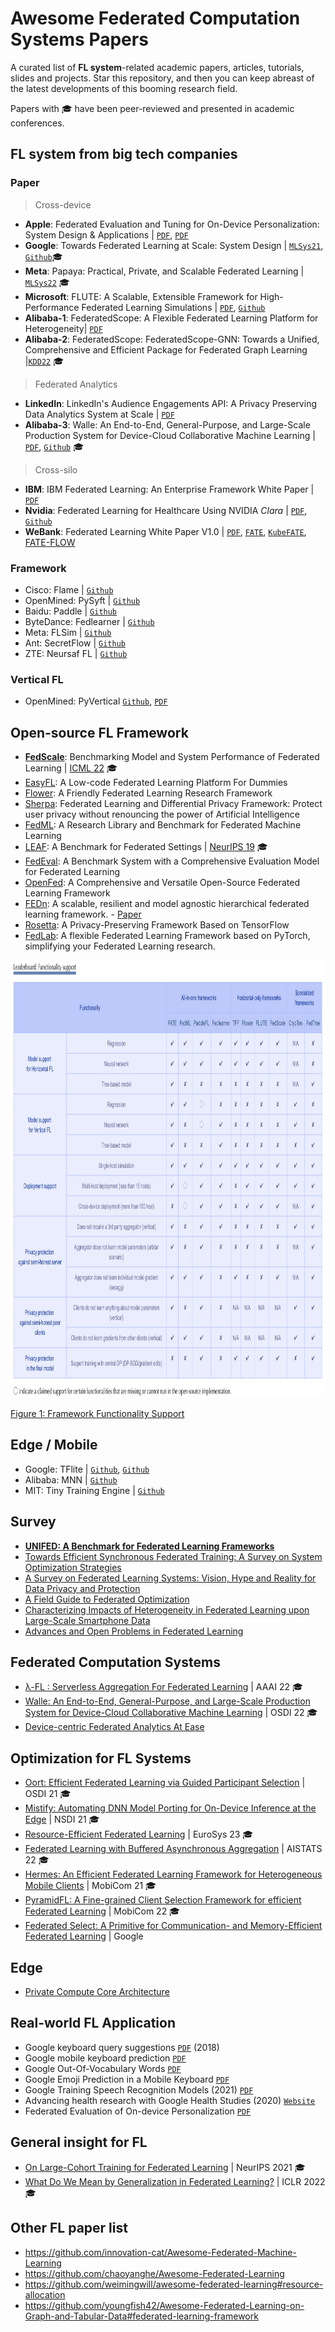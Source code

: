 
# Awesome Federated Computation Systems Papers

A curated list of **FL system**-related academic papers, articles, tutorials, slides and projects. 
Star this repository, and then you can keep abreast of the latest developments of this booming research field. 

Papers with 🎓 have been peer-reviewed and presented in academic conferences.

## FL system from big tech companies
### Paper

>Cross-device

- **Apple**:  Federated Evaluation and Tuning for On-Device Personalization: System Design & Applications | [`PDF`](https://arxiv.org/pdf/2102.08503.pdf), [`PDF`](https://docs-assets.developer.apple.com/ml-research/papers/learning-with-privacy-at-scale.pdf)
- **Google**: Towards Federated Learning at Scale: System Design | [`MLSys21`](https://arxiv.org/abs/1902.01046), [`Github`](https://www.tensorflow.org/federated)🎓
- **Meta**: Papaya: Practical, Private, and Scalable Federated Learning | [`MLSys22`](https://arxiv.org/abs/2111.04877) 🎓
- **Microsoft**:  FLUTE: A Scalable, Extensible Framework for High-Performance Federated Learning Simulations | [`PDF`](https://arxiv.org/abs/2203.13789), [`Github`](https://github.com/microsoft/msrflute)
- **Alibaba-1**:  FederatedScope: A Flexible Federated Learning Platform for Heterogeneity| [`PDF`](https://arxiv.org/pdf/2204.05011.pdf)
- **Alibaba-2**:  FederatedScope: FederatedScope-GNN: Towards a Unified, Comprehensive and Efficient Package for Federated Graph Learning |[`KDD22`](https://arxiv.org/abs/2204.05562) 🎓



> Federated Analytics
- **LinkedIn**: LinkedIn's Audience Engagements API: A Privacy Preserving Data Analytics System at Scale | 
[`PDF`](https://arxiv.org/abs/2002.05839)
- **Alibaba-3**:  Walle: An End-to-End, General-Purpose, and Large-Scale Production System for Device-Cloud Collaborative Machine Learning | [`PDF`](https://www.usenix.org/system/files/osdi22-lv.pdf), [`Github`](https://github.com/alibaba/MNN) 🎓




>Cross-silo

- **IBM**: IBM Federated Learning: An Enterprise Framework White Paper | [`PDF`](https://arxiv.org/pdf/2007.10987.pdf)
- **Nvidia**:  Federated Learning for Healthcare Using NVIDIA *Clara* | [`PDF`](https://developer.download.nvidia.com/CLARA/Federated-Learning-Training-for-Healthcare-Using-NVIDIA-Clara.pdf), [`Github`](https://github.com/NVIDIA/NVFlare)
- **WeBank**:  Federated Learning White Paper V1.0 | [`PDF`](​​https://aisp-1251170195.cos.ap-hongkong.myqcloud.com/fedweb/1552917186945.pdf),  [`FATE`](https://github.com/FederatedAI/FATE), [`KubeFATE`](https://github.com/FederatedAI/KubeFATE), [FATE-FLOW](https://federatedai.github.io/FATE-Flow/latest/fate_flow/)




### Framework
- Cisco: Flame | [`Github`](https://github.com/cisco-open/flame)
- OpenMined: PySyft | [`Github`](https://github.com/OpenMined/PySyft)
- Baidu: Paddle | [`Github`](https://github.com/PaddlePaddle/PaddleFL)
- ByteDance: Fedlearner | [`Github`](https://github.com/bytedance/fedlearner)
- Meta: FLSim | [`Github`](https://github.com/facebookresearch/FLSim)
- Ant: SecretFlow | [`Github`](https://github.com/secretflow/secretflow)
- ZTE: Neursaf FL | [`Github`](https://github.com/neursafe/federated-learning)

### Vertical FL
- OpenMined: PyVertical [`Github`](https://github.com/OpenMined/PyVertical), [`PDF`](https://arxiv.org/pdf/2104.00489.pdf)

## Open-source FL Framework
- [**FedScale**](https://github.com/SymbioticLab/FedScale): Benchmarking Model and System Performance of Federated Learning | [ICML 22](https://arxiv.org/abs/2105.11367) 🎓
- [EasyFL](https://github.com/EasyFL-AI/EasyFL): A Low-code Federated Learning Platform For Dummies
- [Flower](https://flower.dev/): A Friendly Federated Learning Research Framework
- [Sherpa](https://developers.sherpa.ai/privacy-technology/): Federated Learning and Differential Privacy Framework: Protect user privacy without renouncing the power of Artificial Intelligence
- [FedML](https://fedml.ai/): A Research Library and Benchmark for Federated Machine Learning  
- [LEAF](https://github.com/TalwalkarLab/leaf): A Benchmark for Federated Settings | [NeurIPS 19](https://arxiv.org/pdf/1812.01097.pdf) 🎓
- [FedEval](https://github.com/Di-Chai/FedEval): A Benchmark System with a Comprehensive Evaluation Model for Federated Learning
- [OpenFed](https://openfed.readthedocs.io/README.html): A Comprehensive and Versatile Open-Source Federated Learning Framework
- [FEDn](https://github.com/scaleoutsystems/fedn): A scalable, resilient and model agnostic hierarchical federated learning framework. - [Paper](https://arxiv.org/abs/2103.00148)
- [Rosetta](https://github.com/LatticeX-Foundation/Rosetta): A Privacy-Preserving Framework Based on TensorFlow
- [FedLab](https://github.com/SMILELab-FL/FedLab): A flexible Federated Learning Framework based on PyTorch, simplifying your Federated Learning research.




<p align="center">
<img src="framework-summary.png" width="1000" height="700"/>
</p>

[Figure 1: Framework Functionality Support](https://unifedbenchmark.github.io/leaderboard/index.html)



## Edge / Mobile 
- Google: TFlite | [`Github`](https://www.tensorflow.org/lite/examples/on_device_training/overview), [`Github`](https://github.com/google/federated-compute)
- Alibaba: MNN | [`Github`](https://github.com/alibaba/MNN)
- MIT: Tiny Training Engine | [`Github`](https://tinytraining.mit.edu/)


## Survey 
- [**UNIFED: A Benchmark for Federated Learning Frameworks**](https://unifedbenchmark.github.io/)
- [Towards Efficient Synchronous Federated Training: A Survey on System Optimization Strategies](https://arxiv.org/abs/2109.03999)
- [A Survey on Federated Learning Systems: Vision, Hype and Reality for Data Privacy and Protection](https://arxiv.org/pdf/1907.09693.pdf)
- [A Field Guide to Federated Optimization](https://arxiv.org/abs/2107.06917)
- [Characterizing Impacts of Heterogeneity in Federated Learning upon Large-Scale Smartphone Data](https://arxiv.org/pdf/2006.06983.pdf)
- [Advances and Open Problems in Federated Learning](https://arxiv.org/pdf/1912.04977.pdf)

## Federated Computation Systems 
- [λ-FL : Serverless Aggregation For Federated Learning](https://federated-learning.org/fl-aaai-2022/Papers/FL-AAAI-22_paper_44.pdf) | AAAI 22 🎓
- [Walle: An End-to-End, General-Purpose, and Large-Scale Production System for Device-Cloud Collaborative Machine Learning](https://www.usenix.org/system/files/osdi22-lv.pdf) | OSDI 22 🎓
- [Device-centric Federated Analytics At Ease](https://arxiv.org/pdf/2206.11491.pdf)


## Optimization for FL Systems
- [Oort: Efficient Federated Learning via Guided Participant Selection](https://www.usenix.org/conference/osdi21/presentation/lai) | OSDI 21 🎓
- [Mistify: Automating DNN Model Porting for On-Device Inference at the Edge](https://www.usenix.org/conference/nsdi21/presentation/guo) | NSDI 21 🎓
- [Resource-Efficient Federated Learning](https://arxiv.org/abs/2111.01108) | EuroSys 23 🎓
- [Federated Learning with Buffered Asynchronous Aggregation](https://arxiv.org/abs/2106.06639?fbclid=IwAR2MqphvE6-_caw-MuXcjgHnFSXhJFdtbmqSEW92m-v_xeZCXXMJuqYx6Hs) | AISTATS 22 🎓
- [Hermes: An Efficient Federated Learning Framework for Heterogeneous Mobile Clients](https://sites.duke.edu/angli/files/2021/10/2021_Mobicom_Hermes_v1.pdf) | MobiCom 21 🎓
- [PyramidFL: A Fine-grained Client Selection Framework for efficient Federated Learning](https://cse.msu.edu/~caozc/papers/mobicom22-li.pdf) | MobiCom 22 🎓
- [Federated Select: A Primitive for Communication- and Memory-Efficient Federated Learning](https://arxiv.org/abs/2208.09432) | Google

## Edge
- [Private Compute Core Architecture](https://arxiv.org/pdf/2209.10317.pdf)

## Real-world FL Application
- Google keyboard query suggestions [`PDF`](https://arxiv.org/pdf/1812.02903.pdf) (2018)
- Google mobile keyboard prediction [`PDF`](https://arxiv.org/pdf/1811.03604.pdf)
- Google Out-Of-Vocabulary Words [`PDF`](https://arxiv.org/pdf/1903.10635.pdf)
- Google Emoji Prediction in a Mobile Keyboard [`PDF`](https://arxiv.org/pdf/1906.04329.pdf)
- Google Training Speech Recognition Models (2021) [`PDF`](https://arxiv.org/abs/2010.15965)
- Advancing health research with Google Health Studies (2020) [`Website`](https://blog.google/technology/health/google-health-studies-app/)
- Federated Evaluation of On-device Personalization [`PDF`](https://arxiv.org/pdf/1910.10252.pdf)
 

## General insight for FL
- [On Large-Cohort Training for Federated Learning](https://openreview.net/forum?id=Kb26p7chwhf) | NeurIPS 2021 🎓
- [What Do We Mean by Generalization in Federated Learning?](https://openreview.net/forum?id=VimqQq-i_Q) | ICLR 2022 🎓

## Other FL paper list
- https://github.com/innovation-cat/Awesome-Federated-Machine-Learning
- https://github.com/chaoyanghe/Awesome-Federated-Learning
- https://github.com/weimingwill/awesome-federated-learning#resource-allocation
- https://github.com/youngfish42/Awesome-Federated-Learning-on-Graph-and-Tabular-Data#federated-learning-framework


